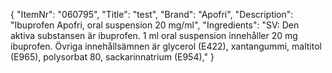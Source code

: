 {
  "ItemNr": "060795",
  "Title": "test",
  "Brand": "Apofri",
  "Description": "Ibuprofen Apofri, oral suspension 20 mg/ml",
  "Ingredients": "SV: Den aktiva substansen är ibuprofen. 1 ml oral suspension innehåller 20 mg ibuprofen. Övriga innehållsämnen är glycerol (E422), xantangummi, maltitol (E965), polysorbat 80, sackarinnatrium (E954),"
}